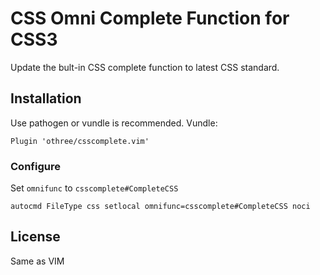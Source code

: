 CSS Omni Complete Function for CSS3
===================================

Update the bult-in CSS complete function to latest CSS standard.

Installation
------------

Use pathogen or vundle is recommended. Vundle:

    Plugin 'othree/csscomplete.vim'

### Configure

Set `omnifunc` to `csscomplete#CompleteCSS`

    autocmd FileType css setlocal omnifunc=csscomplete#CompleteCSS noci

License
-------

Same as VIM
